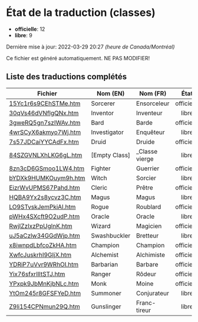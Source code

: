 # État de la traduction (classes)

 * **officielle**: 12
 * **libre**: 9


Dernière mise à jour: 2022-03-29 20:27 *(heure de Canada/Montréal)*

Ce fichier est généré automatiquement. NE PAS MODIFIER!
## Liste des traductions complétés

| Fichier   | Nom (EN)    | Nom (FR)    | État |
|-----------|-------------|-------------|:----:|
|[15Yc1r6s9CEhSTMe.htm](classes/15Yc1r6s9CEhSTMe.htm)|Sorcerer|Ensorceleur|officielle|
|[30qVs46dVNflgQNx.htm](classes/30qVs46dVNflgQNx.htm)|Inventor|Inventeur|libre|
|[3gweRQ5gn7szIWAv.htm](classes/3gweRQ5gn7szIWAv.htm)|Bard|Barde|officielle|
|[4wrSCyX6akmyo7Wj.htm](classes/4wrSCyX6akmyo7Wj.htm)|Investigator|Enquêteur|libre|
|[7s57JDCaiYYCAdFx.htm](classes/7s57JDCaiYYCAdFx.htm)|Druid|Druide|officielle|
|[84SZGVNLXhLKG6gL.htm](classes/84SZGVNLXhLKG6gL.htm)|[Empty Class]|_Classe vierge|libre|
|[8zn3cD6GSmoo1LW4.htm](classes/8zn3cD6GSmoo1LW4.htm)|Fighter|Guerrier|officielle|
|[bYDXk9HUMKOuym9h.htm](classes/bYDXk9HUMKOuym9h.htm)|Witch|Sorcier|libre|
|[EizrWvUPMS67Pahd.htm](classes/EizrWvUPMS67Pahd.htm)|Cleric|Prêtre|officielle|
|[HQBA9Yx2s8ycvz3C.htm](classes/HQBA9Yx2s8ycvz3C.htm)|Magus|Magus|libre|
|[LO9STvskJemPkiAI.htm](classes/LO9STvskJemPkiAI.htm)|Rogue|Roublard|officielle|
|[pWHx4SXcft9O2udP.htm](classes/pWHx4SXcft9O2udP.htm)|Oracle|Oracle|libre|
|[RwjIZzIxzPpUglnK.htm](classes/RwjIZzIxzPpUglnK.htm)|Wizard|Magicien|officielle|
|[uJ5aCzlw34GGdWjp.htm](classes/uJ5aCzlw34GGdWjp.htm)|Swashbuckler|Bretteur|libre|
|[x8iwnpdLbfcoZkHA.htm](classes/x8iwnpdLbfcoZkHA.htm)|Champion|Champion|officielle|
|[XwfcJuskrhI9GIjX.htm](classes/XwfcJuskrhI9GIjX.htm)|Alchemist|Alchimiste|officielle|
|[YDRiP7uVvr9WRhOI.htm](classes/YDRiP7uVvr9WRhOI.htm)|Barbarian|Barbare|officielle|
|[Yix76sfxrIlltSTJ.htm](classes/Yix76sfxrIlltSTJ.htm)|Ranger|Rôdeur|officielle|
|[YPxpk9JbMnKjbNLc.htm](classes/YPxpk9JbMnKjbNLc.htm)|Monk|Moine|officielle|
|[YtOm245r8GFSFYeD.htm](classes/YtOm245r8GFSFYeD.htm)|Summoner|Conjurateur|libre|
|[Z9li154CPNmun29Q.htm](classes/Z9li154CPNmun29Q.htm)|Gunslinger|Franc-tireur|libre|
